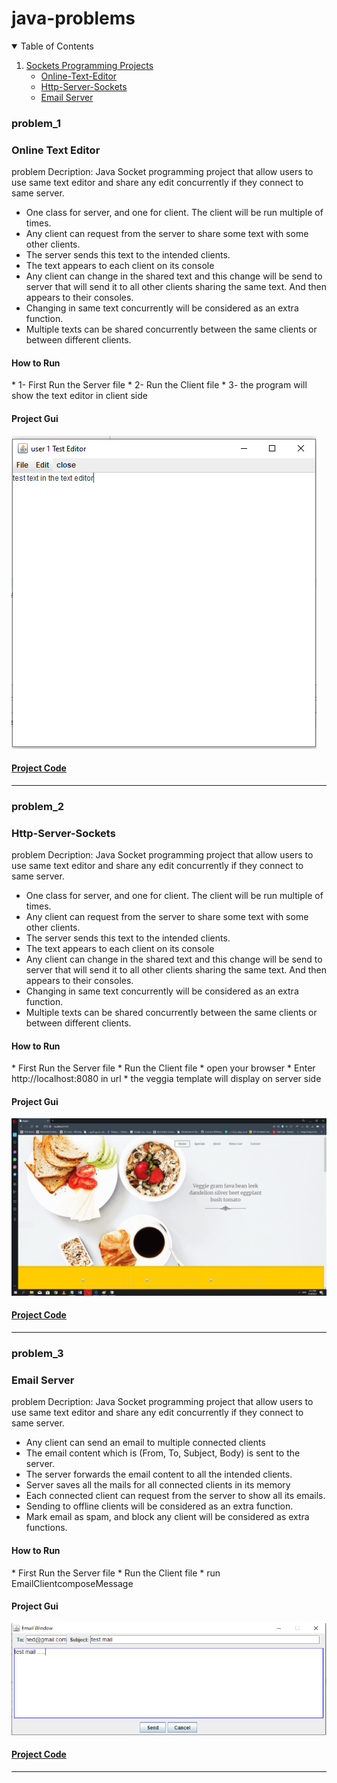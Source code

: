 # java-problems
<!-- TABLE OF CONTENTS -->
<details open="open">
  <summary>Table of Contents</summary>
  <ol>
    <li>
      <a href="#Sockets Programming">Sockets Programming Projects</a>
      <ul>
        <li><a href="#problem_1">Online-Text-Editor</a></li>
      </ul>
      <ul>
        <li><a href="#problem_2">Http-Server-Sockets</a></li>
      </ul>
      <ul>
        <li><a href="#problem_3">Email Server</a></li>
      </ul>
     </li>
  </ol>
</details>




### problem_1
<h3>Online Text Editor</h3>

problem Decription:
Java Socket programming project that allow users to use same text editor and share any edit concurrently if they connect to same server.
* One class for server, and one for client. The client will be run multiple of times.  
* Any client can request from the server to share some text with some other clients. 
* The server sends this text to the intended clients.    
* The text appears to each client on its console
* Any client can change in the shared text and this change will be send to server that will send it to all other clients sharing the same text. And then appears to their consoles. 
* Changing in same text concurrently will be considered as an extra function. 
* Multiple texts can be shared concurrently between the same clients or between different clients. 

<h4>How to Run</h4>
* 1- First Run the Server file 
* 2- Run the Client file 
* 3- the program will show the text editor in client side 

<h4>Project Gui</h4>
<img src="https://github.com/Mohamed-Hamdy/Sockets-Programming-Applications/blob/master/Online%20Text%20Editor/project%20gui.png" alt="Project Gui">

<h4><a href="https://github.com/Mohamed-Hamdy/Sockets-Programming-Applications/tree/master/Online%20Text%20Editor">Project Code</a></h3>
<hr>


### problem_2
<h3>Http-Server-Sockets</h3>

problem Decription:
Java Socket programming project that allow users to use same text editor and share any edit concurrently if they connect to same server.
* One class for server, and one for client. The client will be run multiple of times.  
* Any client can request from the server to share some text with some other clients. 
* The server sends this text to the intended clients.    
* The text appears to each client on its console
* Any client can change in the shared text and this change will be send to server that will send it to all other clients sharing the same text. And then appears to their consoles. 
* Changing in same text concurrently will be considered as an extra function. 
* Multiple texts can be shared concurrently between the same clients or between different clients. 

<h4>How to Run</h4>
* First Run the Server file 
* Run the Client file 
* open your browser 
* Enter http://localhost:8080 in url 
* the veggia template will display on server side 

<h4>Project Gui</h4>
<img src="https://github.com/Mohamed-Hamdy/Sockets-Programming-Applications/blob/master/Http-Server-Sockets/project%20gui.png" alt="Project Gui">

<h4><a href="https://github.com/Mohamed-Hamdy/Sockets-Programming-Applications/tree/master/Http-Server-Sockets">Project Code</a></h3>
<hr>


### problem_3
<h3>Email Server</h3>

problem Decription:
Java Socket programming project that allow users to use same text editor and share any edit concurrently if they connect to same server.
* Any client can send an email to multiple connected clients
* The email content which is (From, To, Subject, Body) is sent to the server. 
* The server forwards the email content to all the intended clients.    
* Server saves all the mails for all connected clients in its memory
* Each connected client can request from the server to show all its emails. 
* Sending to offline clients will be considered as an extra function. 
* Mark email as spam, and block any client will be considered as extra functions.  

<h4>How to Run</h4>
* First Run the Server file 
* Run the Client file 
* run EmailClientcomposeMessage

<h4>Project Gui</h4>
<img src="https://github.com/Mohamed-Hamdy/Sockets-Programming-Applications/blob/master/Email-Server/1.png" alt="Project Gui">

<h4><a href="https://github.com/Mohamed-Hamdy/Sockets-Programming-Applications/tree/master/Email-Server">Project Code</a></h3>


<hr>
